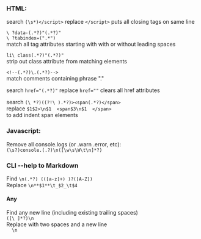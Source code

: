 ### HTML:  
search `(\s*)</script>` replace `</script>` puts all closing tags on same line  
  
`\ ?data-(.*?)"(.*?)" `  
`\ ?tabindex=(".*") `  
match all tag attributes starting with with or without leading spaces  
  
  
`li\ class(.*?)"(.*?)" `  
strip out class attribute from matching elements  
  
`<!--(.*?)\.(.*?)-->`  
match comments containing phrase "."  
  
search `href="(.*?)"` replace `href=""` clears all href attributes  
  
search `(\ *?)((?!\ ).*?)><span(.*?)</span> `  
replace `$1$2>\n$1  <span$3\n$1  </span> `  
to add indent span elements  
  
### Javascript:  
Remove all console.logs (or .warn .error, etc):  
`(\s?)console.(.?)\n([\w\s\W\t\n]*?)`  
  
### CLI --help to Markdown  
Find `\n(.*?) (([a-z]+) )?([A-Z])`  
Replace `\n**$1**\t_$2_\t$4`  
  
  
#### Any  
  
Find any new line (including existing trailing spaces)  
`([\ ]*?)\n`  
Replace with two spaces and a new line  
`  \n`  
